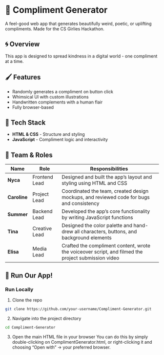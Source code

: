 # 🫧 Compliment Generator 

A feel-good web app that generates beautifully weird, poetic, or uplifting compliments. Made for the CS Girlies Hackathon.


 ## 🌀 Overview

This app is designed to spread kindness in a digital world - one compliment at a time. 


## 🖌️ Features

- Randomly generates a compliment on button click
- Whimsical UI with custom illustrations
- Handwritten complements with a human flair
- Fully browser-based


## 🐋 Tech Stack 
- **HTML & CSS** - Structure and styling
- **JavaScript** - Compliment logic and interactivity


## 🐠 Team & Roles
| Name       | Role                          | Responsibilities |
|------------|-------------------------------|------------------|
| **Nyca** | Frontend Lead                 | Designed and built the app’s layout and styling using HTML and CSS |
| **Caroline** | Project Lead     | Coordinated the team, created design mockups, and reviewed code for bugs and consistency |
| **Summer**   | Backend Lead | Developed the app’s core functionality by writing JavaScript functions  |
| **Tina**   | Creative Lead | Designed the color palette and hand-drew all characters, buttons, and background elements |
| **Elisa**  | Media Lead | Crafted the compliment content, wrote the voiceover script, and filmed the project submission video |


## 🦋 Run Our App!

### Run Locally 
1. Clone the repo
``` bash
git clone https://github.com/your-username/Compliment-Generator.git
```
2. Navigate into the project directory
```bash
cd Compliment-Generator
```
3. Open the main HTML file in your browser
You can do this by simply double-clicking on ComplimentGenerator.html, or right-clicking it and choosing “Open with” → your preferred browser.



    
 
 
